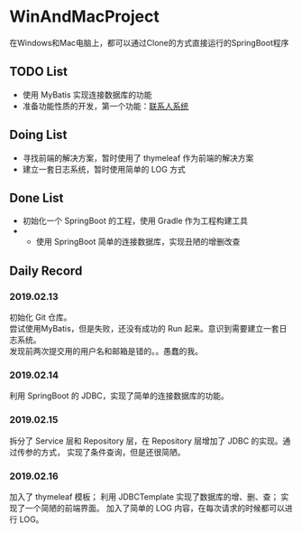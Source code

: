 # WinAndMacProject 
在Windows和Mac电脑上，都可以通过Clone的方式直接运行的SpringBoot程序
## TODO List
+ 使用 MyBatis 实现连接数据库的功能
+ 准备功能性质的开发，第一个功能：[联系人系统](docs/contact.md)
## Doing List
+ 寻找前端的解决方案，暂时使用了 thymeleaf 作为前端的解决方案
+ 建立一套日志系统，暂时使用简单的 LOG 方式
## Done List
+ 初始化一个 SpringBoot 的工程，使用 Gradle 作为工程构建工具
+ + 使用 SpringBoot 简单的连接数据库，实现丑陋的增删改查
## Daily Record 
### 2019.02.13
初始化 Git 仓库。  
尝试使用MyBatis，但是失败，还没有成功的 Run 起来。意识到需要建立一套日志系统。     
发现前两次提交用的用户名和邮箱是错的。。愚蠢的我。
### 2019.02.14
利用 SpringBoot 的 JDBC，实现了简单的连接数据库的功能。
### 2019.02.15
拆分了 Service 层和 Repository 层，在 Repository 层增加了 JDBC 的实现。通过传参的方式，
实现了条件查询，但是还很简陋。
### 2019.02.16
加入了 thymeleaf 模板；
利用 JDBCTemplate 实现了数据库的增、删、查；
实现了一个简陋的前端界面。
加入了简单的 LOG 内容，在每次请求的时候都可以进行 LOG。